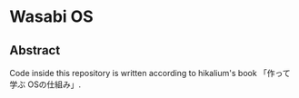 # Wasabi OS

## Abstract

Code inside this repository is written according to hikalium's book 「作って学ぶ OSの仕組み」.


